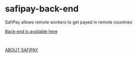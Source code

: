 # safipay-back-end
SafiPay allows remote workers to get payed in remote countries


[Back-end is available here](https://documenter.getpostman.com/view/7308408/VVBUxS1m)  

<br/>   

[ABOUT SAFIPAY](https://github.com/Foil-Engineering/safipay)

